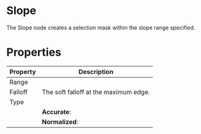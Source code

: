 # Slope



The Slope node creates a selection mask within the slope range specified.



# Properties


| Property | Description| 
| -------- | -----------|
| Range |  |
| Falloff | The soft falloff at the maximum edge. |
| Type |  |
| | **Accurate**: <desc> |
| | **Normalized**: <desc> |





